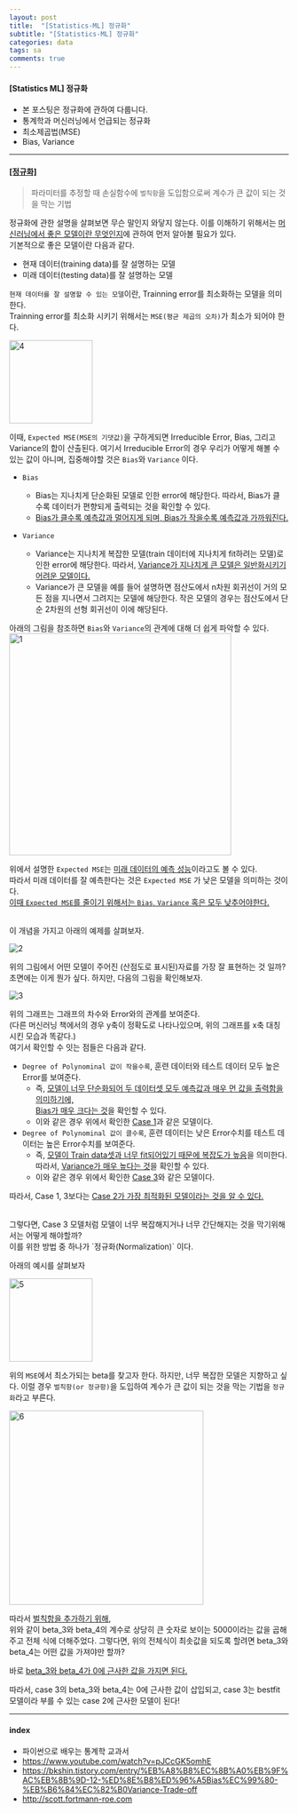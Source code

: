 ```yaml
---
layout: post
title:  "[Statistics-ML] 정규화"
subtitle: "[Statistics-ML] 정규화"
categories: data
tags: sa
comments: true
---
```

#### [Statistics ML] 정규화
-  본 포스팅은 정규화에 관하여 다룹니다.
- 통계학과 머신러닝에서 언급되는 정규화
- 최소제곱법(MSE)
- Bias, Variance

---

#### <u>[정규화]</u>

> 파라미터를 추정할 때 손실함수에 `벌칙항`을 도입함으로써 계수가 큰 값이 되는 것을 막는 기법

정규화에 관한 설명을 살펴보면 무슨 말인지 와닿지 않는다. 이를 이해하기 위해서는 <u>머신러닝에서 좋은 모델이란 무엇인지</u>에 관하여 먼저 알아볼 필요가 있다.<br>
기본적으로 좋은 모델이란 다음과 같다.

- 현재 데이터(training data)를 잘 설명하는 모델
- 미래 데이터(testing data)를 잘 설명하는 모델

`현재 데이터를 잘 설명할 수 있는 모델`이란, Trainning error를 최소화하는 모델을 의미한다.<br>Trainning error를 최소화 시키기 위해서는 `MSE(평균 제곱의 오차)`가 최소가 되어야 한다.
<br>

<img width="150" alt="4" src="https://user-images.githubusercontent.com/53929665/97801649-9ae52700-1c81-11eb-90ba-9c0725304f14.PNG">

이때, `Expected MSE(MSE의 기댓값)`을 구하게되면  Irreducible Error, Bias, 그리고 Variance의 합이 산출된다. 여기서 Irreducible Error의 경우 우리가 어떻게 해볼 수 있는 값이 아니며, 집중해야할 것은 `Bias`와 `Variance` 이다.

- `Bias`
	- Bias는 지나치게 단순화된 모델로 인한 error에 해당한다. 따라서, Bias가 클 수록 데이터가 편향되게 출력되는 것을 확인할 수 있다.
	- <u>Bias가 클수록 예측값과 멀어지게 되며, Bias가 작을수록 예측값과 가까워진다.</u> 

- `Variance`
	- Variance는 지나치게 복잡한 모델(train 데이터에 지나치게 fit하려는 모델)로 인한 error에 해당한다. 따라서, <u>Variance가 지나치게 큰 모델은 일반화시키기 어려운 모델이다. </u>
	- Variance가 큰 모델을 예를 들어 설명하면 점산도에서 n차원 회귀선이 거의 모든 점을 지나면서 그려지는 모델에 해당한다. 작은 모델의 경우는 점산도에서 단순 2차원의 선형 회귀선이 이에 해당된다.

아래의 그림을 참조하면 `Bias`와 `Variance`의 관계에 대해 더 쉽게 파악할 수 있다.<br>
<img width="400" alt="1" src="https://user-images.githubusercontent.com/53929665/97800339-d975e400-1c77-11eb-8765-200434d40ad9.PNG">

위에서 설명한 `Expected MSE`는 <u>미래 데이터의 예측 성능</u>이라고도 볼 수 있다.<br> 따라서 미래 데이터를 잘 예측한다는 것은 `Expected MSE` 가 낮은 모델을 의미하는 것이다. <br> <u>이때 `Expected MSE`를 줄이기 위해서는 `Bias`, `Variance` 혹은 모두 낮추어야한다.</u>

<br>
이 개념을 가지고 아래의 예제를 살펴보자.

![2](https://user-images.githubusercontent.com/53929665/97800485-e515da80-1c78-11eb-8e70-33a2c048b724.jpg)

위의 그림에서 어떤 모델이 주어진 (산점도로 표시된)자료를 가장 잘 표현하는 것 일까?<br>초면에는 이게 뭔가 싶다. 하지만, 다음의 그림을 확인해보자.

![3](https://user-images.githubusercontent.com/53929665/97800486-e6470780-1c78-11eb-9fba-414c174beb45.jpg)

위의 그래프는 그래프의 차수와 Error와의 관계를 보여준다.<br>(다른 머신러닝 책에서의 경우 y축이 정확도로 나타나있으며, 위의 그래프를 x축 대칭 시킨 모습과 똑같다.)<br>여기서 확인할 수 잇는 점들은 다음과 같다.

- `Degree of Polynominal 값이 작을수록`, 훈련 데이터와 테스트 데이터 모두 높은 Error를 보여준다.
	- 즉, <u>모델이 너무 단순화되어 두 데이터셋 모두 예측값과 매우 먼 값을 출력함을 의미하기에, <br>Bias가 매우 크다는 것</u>을 확인할 수 있다.
	- 이와 같은 경우 위에서 확인한 <u>Case 1</u>과 같은 모델이다.
- `Degree of Polynominal 값이 클수록`, 훈련 데이터는 낮은 Error수치를 테스트 데이터는 높은 Error수치를 보여준다.
	- 즉, <u>모델이 Train data셋과 너무 fit되어있기 때문에 복잡도가 높음</u>을 의미한다.<br>따라서, <u>Variance가 매우 높다는 것</u>을 확인할 수 있다.
	- 이와 같은 경우 위에서 확인한 <u>Case 3</u>와 같은 모델이다.

따라서, Case 1, 3보다는 <u>Case 2가 가장 최적화된 모델이라는 것을 알 수 있다.</u>

<br>
그렇다면,  Case 3 모델처럼 모델이 너무 복잡해지거나  너무 간단해지는 것을 막기위해서는 어떻게 해야할까?<br>이를 위한 방법 중 하나가 `정규화(Normalization)` 이다.

아래의 예시를 살펴보자
<br>

<img width="150" alt="5" src="https://user-images.githubusercontent.com/53929665/97801651-9c165400-1c81-11eb-848f-48c836e1f3e0.PNG">


위의 `MSE`에서 최소가되는 beta를 찾고자 한다. 하지만, 너무 복잡한 모델은 지향하고 싶다. 이럴 경우 `벌칙항(or 정규항)`을 도입하여 계수가 큰 값이 되는 것을 막는 기법을 `정규화`라고 부른다. 
<br>

<img width="350" alt="6" src="https://user-images.githubusercontent.com/53929665/97801653-9c165400-1c81-11eb-9772-3aae871575a5.PNG">



따라서 <u>벌칙항을 추가하기 위해</u>,<br> 위와 같이 beta_3와 beta_4의 계수로 상당히 큰 숫자로 보이는 5000이라는 값을 곱해주고 전체 식에 더해주었다. 그렇다면, 위의 전체식이 최솟값을 되도록 할려면 beta_3와 beta_4는 어떤 값을 가져야만 할까?<br>

바로 <u>beta_3와 beta_4가 0에 근사한 값을 가지면 된다.</u>

따라서, case 3의 beta_3와 beta_4는 0에 근사한 값이 삽입되고, case 3는 bestfit 모델이라 부를 수 있는 case 2에 근사한 모델이 된다!


---
#### index
- 파이썬으로 배우는 통계학 교과서
- https://www.youtube.com/watch?v=pJCcGK5omhE
- https://bkshin.tistory.com/entry/%EB%A8%B8%EC%8B%A0%EB%9F%AC%EB%8B%9D-12-%ED%8E%B8%ED%96%A5Bias%EC%99%80-%EB%B6%84%EC%82%B0Variance-Trade-off
- http://scott.fortmann-roe.com

